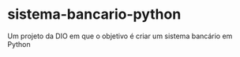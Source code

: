 # sistema-bancario-python
Um projeto da DIO em que o objetivo é criar um sistema bancário em Python
